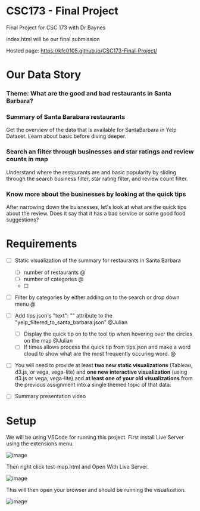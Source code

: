 # CSC173 - Final Project
Final Project for CSC 173 with Dr Baynes

index.html will be our final submission

Hosted page: https://kfc0105.github.io/CSC173-Final-Project/

# Our Data Story
### Theme: What are the good and bad restaurants in Santa Barbara?

### Summary of Santa Barabara restaurants
Get the overview of the data that is available for SantaBarbara in Yelp Dataset. Learn about basic before diving deeper.
### Search an filter through businesses and star ratings and review counts in map
Understand where the restaurants are and basic popularity by sliding through the search business filter, star rating filter, and review count filter. 
### Know more about the businesses by looking at the quick tips 
After narrowing down the buisnesses, let's look at what are the quick tips about the review. Does it say that it has a bad service or some good food suggestions?



# Requirements
- [ ] Static visualization of the summary for restaurants in Santa Barbara
  - [ ] number of restaurants @
  - [ ] number of categories @
  - [ ] 
  
- [ ] Filter by categories by either adding on to the search or drop down menu @

- [ ] Add tips.json's "text": "" attribute to the "yelp_filtered_to_santa_barbara.json" @Julian
  - [ ] Display the quick tip on to the tool tip when hovering over the circles on the map @Julian
  - [ ] If times allows process the quick tip from tips.json and make a word cloud to show what are the most frequently occuring word. @
  
- [ ] You will need to provide at least **two new static visualizations** (Tableau, d3.js, or vega, vega-lite) and **one new interactive visualization** (using d3.js or vega, vega-lite) and **at least one of your old visualizations** from the previous assignment into a single themed topic of that data:

 - [ ] Summary presentation video

# Setup

We will be using VSCode for running this project. First install Live Server using the extensions menu.

![image](https://user-images.githubusercontent.com/39971693/199818995-d84bfa44-e474-4a0e-a5e8-15cd93e22698.png)

Then right click test-map.html and Open With Live Server.

![image](https://user-images.githubusercontent.com/39971693/199819047-b473269a-d26f-4428-8123-84c70a8fb964.png)
 
 This will then open your browser and should be running the visualization.
 
![image](https://user-images.githubusercontent.com/39971693/200206211-94389134-208c-4e0f-954d-0b129a074a7d.png)

